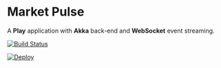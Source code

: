 Market Pulse
============

A **Play** application with **Akka** back-end and **WebSocket** event streaming.

[![Build Status](https://travis-ci.org/sbilinski/market-pulse.svg?branch=master)](https://travis-ci.org/sbilinski/market-pulse)

[![Deploy](https://www.herokucdn.com/deploy/button.png)](https://heroku.com/deploy)

